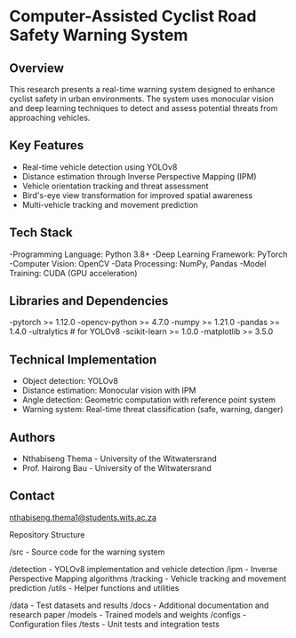 # Computer-Assisted Cyclist Road Safety Warning System

## Overview
This research presents a real-time warning system designed to enhance cyclist safety in urban environments. The system uses monocular vision and deep learning techniques to detect and assess potential threats from approaching vehicles.

## Key Features
- Real-time vehicle detection using YOLOv8
- Distance estimation through Inverse Perspective Mapping (IPM)
- Vehicle orientation tracking and threat assessment
- Bird's-eye view transformation for improved spatial awareness
- Multi-vehicle tracking and movement prediction

## Tech Stack

-Programming Language: Python 3.8+
-Deep Learning Framework: PyTorch
-Computer Vision: OpenCV
-Data Processing: NumPy, Pandas
-Model Training: CUDA (GPU acceleration)

## Libraries and Dependencies

-pytorch >= 1.12.0
-opencv-python >= 4.7.0
-numpy >= 1.21.0
-pandas >= 1.4.0
-ultralytics  # for YOLOv8
-scikit-learn >= 1.0.0
-matplotlib >= 3.5.0


## Technical Implementation

- Object detection: YOLOv8
- Distance estimation: Monocular vision with IPM
- Angle detection: Geometric computation with reference point system
- Warning system: Real-time threat classification (safe, warning, danger)

## Authors
- Nthabiseng Thema - University of the Witwatersrand
- Prof. Hairong Bau - University of the Witwatersrand

## Contact
nthabiseng.thema1@students.wits.ac.za

Repository Structure

/src - Source code for the warning system

/detection - YOLOv8 implementation and vehicle detection
/ipm - Inverse Perspective Mapping algorithms
/tracking - Vehicle tracking and movement prediction
/utils - Helper functions and utilities


/data - Test datasets and results
/docs - Additional documentation and research paper
/models - Trained models and weights
/configs - Configuration files
/tests - Unit tests and integration tests



